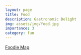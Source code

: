 ```yaml
---
layout: page
title: Food
description: Gastronomic Delight
img: assets/img/food.jpg
importance: 3
category: fun
---
```


[Foodie Map](https://maps.app.goo.gl/wMcUBRCfBYNoLpD89)
